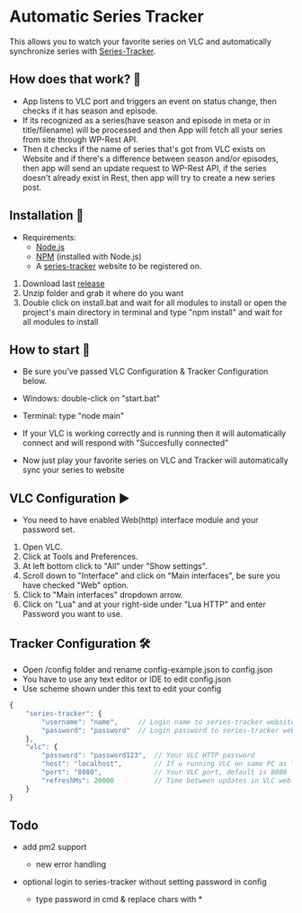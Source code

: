# Automatic Series Tracker

This allows you to watch your favorite series on VLC and automatically synchronize series with [Series-Tracker](https://github.com/JakubSladek/series-tracker).

## How does that work? 🤔

- App listens to VLC port and triggers an event on status change, then checks if it has season and episode.
- If its recognized as a series(have season and episode in meta or in title/filename) will be processed and then App will fetch all your series from site through WP-Rest API.
- Then it checks if the name of series that's got from VLC exists on Website and if there's a difference between season and/or episodes, then app will send an update request to WP-Rest API, if the series doesn't already exist in Rest, then app will try to create a new series post.


## Installation 🚀

- Requirements:
  - [Node.js](https://nodejs.org/)
  - [NPM](https://www.npmjs.com/get-npm) (installed with Node.js)
  - A [series-tracker](https://github.com/JakubSladek/series-tracker) website to be registered on.

1. Download last [release](https://github.com/JakubSladek/automatic-series-tracker/releases)
2. Unzip folder and grab it where do you want
3. Double click on install.bat and wait for all modules to install or open the project's main directory in terminal and type "npm install" and wait for all modules to install

## How to start 🤖

- Be sure you've passed VLC Configuration & Tracker Configuration below.

- Windows: double-click on "start.bat"
- Terminal: type "node main"

- If your VLC is working correctly and is running then it will automatically connect and will respond with "Succesfully connected"
- Now just play your favorite series on VLC and Tracker will automatically sync your series to website

## VLC Configuration ▶️

- You need to have enabled Web(http) interface module and your password set.

1. Open VLC.
2. Click at Tools and Preferences.
3. At left bottom click to "All" under "Show settings".
4. Scroll down to "Interface" and click on "Main interfaces", be sure you have checked "Web" option.
5. Click to "Main interfaces" dropdown arrow.
6. Click on "Lua" and at your right-side under "Lua HTTP" and enter Password you want to use.


## Tracker Configuration 🛠️

- Open /config folder and rename config-example.json to config.json
- You have to use any text editor or IDE to edit config.json
- Use scheme shown under this text to edit your config

```javascript
{
	"series-tracker": {
		"username": "name",     // Login name to series-tracker website
		"password": "password"  // Login password to series-tracker website
	},
	"vlc": {
		"password": "password123",  // Your VLC HTTP password
		"host": "localhost",        // If u running VLC on same PC as Tracker then keep that on 'localhost' 
		"port": "8080",             // Your VLC port, default is 8080
		"refreshMs": 20000          // Time between updates in VLC web client in miliseconds
	}
}
```

## Todo
- add pm2 support
	- new error handling

- optional login to series-tracker without setting password in config
	- type password in cmd & replace chars with *